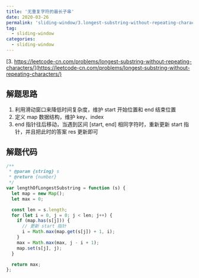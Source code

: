 ```yaml
---
title: '无重复字符的最长子串'
date: 2020-03-26
permalink: 'sliding-window/3.longest-substring-without-repeating-characters'
tag:
  - sliding-window
categories:
  - sliding-window
---
```


[3. https://leetcode-cn.com/problems/longest-substring-without-repeating-characters/](https://leetcode-cn.com/problems/longest-substring-without-repeating-characters/)

## 解题思路

1. 利用滑动窗口来降低时间复杂度，维护 start 开始位置和 end 结束位置
2. 定义 map 数据结构，维护 key、index
3. end 指针往后移动，当遇到区间 [start, end] 相同字符时，重新更新 start 指针，并且把此时的答案 res 更新即可

## 解题代码

```js
/**
 * @param {string} s
 * @return {number}
 */
var lengthOfLongestSubstring = function (s) {
  let map = new Map();
  let max = 0;

  const len = s.length;
  for (let i = 0, j = 0; j < len; j++) {
    if (map.has(s[j])) {
      // 更新 start 指针
      i = Math.max(map.get(s[j]) + 1, i);
    }
    max = Math.max(max, j - i + 1);
    map.set(s[j], j);
  }

  return max;
};
```
